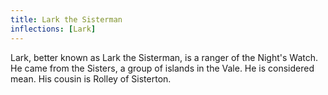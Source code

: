 ```yaml
---
title: Lark the Sisterman
inflections: [Lark]
---
```


Lark, better known as Lark the Sisterman, is a ranger of the Night's Watch. He came from the Sisters, a group of islands in the Vale. He is considered mean. His cousin is Rolley of Sisterton. 


